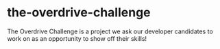 # the-overdrive-challenge
The Overdrive Challenge is a project we ask our developer candidates to work on as an opportunity to show off their skills!
